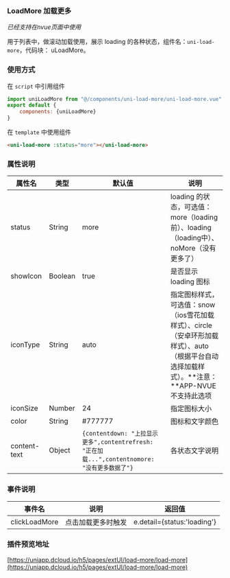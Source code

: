 ### LoadMore 加载更多
*已经支持在nvue页面中使用*

用于列表中，做滚动加载使用，展示 loading 的各种状态，组件名：``uni-load-more``，代码块： uLoadMore。

### 使用方式

在 ``script`` 中引用组件 

```javascript
import uniLoadMore from "@/components/uni-load-more/uni-load-more.vue"
export default {
    components: {uniLoadMore}
}
```

在 ``template`` 中使用组件

```html
<uni-load-more :status="more"></uni-load-more>
```


### 属性说明

|属性名			|类型	|默认值																							|说明																																		|
|---			|----	|---																							|---																																		|
|status			|String	|more																							|loading 的状态，可选值：more（loading前）、loading（loading中）、noMore（没有更多了）														|
|showIcon		|Boolean|true																							|是否显示 loading 图标																														|
|iconType		|String	|auto																							|指定图标样式，可选值：snow（ios雪花加载样式）、circle（安卓环形加载样式）、auto（根据平台自动选择加载样式）。**注意：**APP-NVUE不支持此选项|
|iconSize		|Number	|24																							|指定图标大小|
|color			|String	|#777777																						|图标和文字颜色																						|
|content-text	|Object	|`{contentdown: "上拉显示更多",contentrefresh: "正在加载...",contentnomore: "没有更多数据了"}`	|各状态文字说明																																|

### 事件说明

|事件名			|说明				|返回值						|
|---			|---				|---						|
|clickLoadMore	|点击加载更多时触发	|e.detail={status:'loading'}|

### 插件预览地址

[https://uniapp.dcloud.io/h5/pages/extUI/load-more/load-more](https://uniapp.dcloud.io/h5/pages/extUI/load-more/load-more)